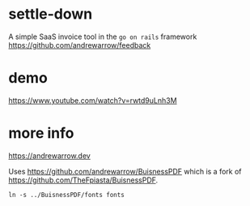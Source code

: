 # settle-down

A simple SaaS invoice tool in the `go on rails` framework https://github.com/andrewarrow/feedback

# demo

https://www.youtube.com/watch?v=rwtd9uLnh3M

# more info

https://andrewarrow.dev

Uses https://github.com/andrewarrow/BuisnessPDF which is a fork
of https://github.com/TheFpiasta/BuisnessPDF.

```
ln -s ../BuisnessPDF/fonts fonts
```
